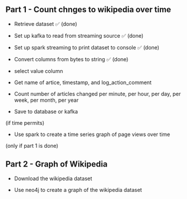 ## Part 1 - Count chnges to wikipedia over time 

* Retrieve dataset ✅ (done)

* Set up kafka to read from streaming source ✅ (done)

* Set up spark streaming to print dataset to console ✅ (done)

* Convert columns from bytes to string ✅ (done)

* select value column

* Get name of artice, timestamp, and log_action_comment

* Count number of articles changed per minute, per hour, per day, per week, per month, per year

* Save to database or kafka 

(if time permits)
* Use spark to create a time series graph of page views over time


(only if part 1 is done)
## Part 2 - Graph of Wikipedia

* Download the wikipedia dataset

* Use neo4j to create a graph of the wikipedia dataset
